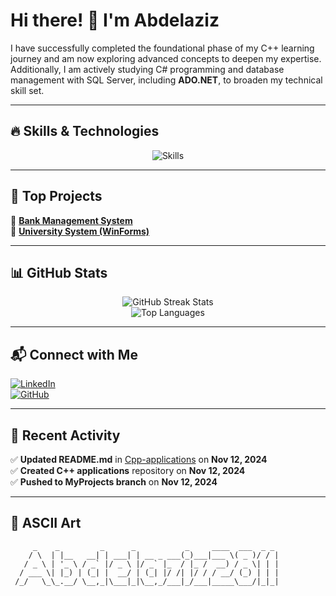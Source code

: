 # Hi there! 👋 I'm Abdelaziz  

I have successfully completed the foundational phase of my C++ learning journey and am now exploring advanced concepts to deepen my expertise. Additionally, I am actively studying C# programming and database management with SQL Server, including **ADO.NET**, to broaden my technical skill set.

---

## 🔥 Skills & Technologies  
<p align="center">
  <img src="https://skillicons.dev/icons?i=c,cpp,cs,dotnet,git,github,linux&perline=6" alt="Skills">
</p>

---

## 📌 Top Projects  
🔹 [**Bank Management System**](https://github.com/Abdelaziz2811/Bank-Management-System-Project)  
🔹 [**University System (WinForms)**](https://github.com/Abdelaziz2811/Win-Forms-Applications/tree/main/UniversitySystem)  

---

## 📊 GitHub Stats  
<p align="center">
  <img src="https://github-readme-streak-stats.herokuapp.com/?user=Abdelaziz2811&theme=tokyonight&fire=DD2727&ring=FFD700" alt="GitHub Streak Stats">  
  <br>
  <img src="https://github-readme-stats.vercel.app/api/top-langs/?username=Abdelaziz2811&layout=compact&theme=dracula&langs_count=6" alt="Top Languages">
</p>  

---

## 📬 Connect with Me  
[![LinkedIn](https://img.shields.io/badge/LinkedIn-0077B5?style=for-the-badge&logo=linkedin&logoColor=white)](https://linkedin.com/in/abdelaziz-bahoumi-261845337)  
[![GitHub](https://img.shields.io/badge/GitHub-181717?style=for-the-badge&logo=github&logoColor=white)](https://github.com/Abdelaziz2811)  

---

## 🔄 Recent Activity  
✅ **Updated README.md** in [Cpp-applications](https://github.com/Abdelaziz2811/Cpp-applications) on **Nov 12, 2024**  
✅ **Created C++ applications** repository on **Nov 12, 2024**  
✅ **Pushed to MyProjects branch** on **Nov 12, 2024**  

---

## 🎨 ASCII Art  

```ansi
     _    _         _      _           _     ____  ___  _ _  
    / \  | |__   __| | ___| | __ _ ___(_)___|___ \( _ )/ / | 
   / _ \ | '_ \ / _` |/ _ \ |/ _` |_  / |_ /  __) / _ \| | | 
  / ___ \| |_) | (_| |  __/ | (_| |/ /| |/ / / __/ (_) | | | 
 /_/   \_\_.__/ \__,_|\___|_|\__,_/___|_/___|_____\___/|_|_| 
